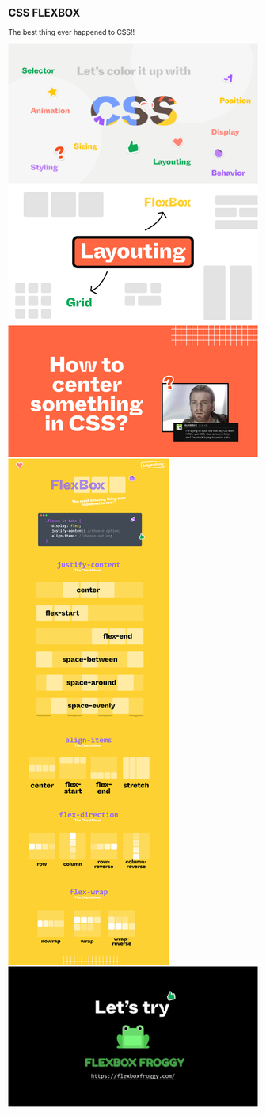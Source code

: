 ## CSS FLEXBOX
The best thing ever happened to CSS!!

![](/assets/11.png)
![](/assets/12.png)
![](/assets/13.png)
![](/assets/14.png)